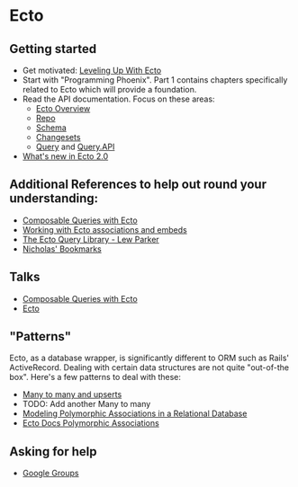# Ecto

## Getting started

- Get motivated: [Leveling Up With Ecto](https://www.youtube.com/watch?v=QE7bpqpDoKo)
- Start with "Programming Phoenix". Part 1 contains chapters specifically related to Ecto which will provide a foundation.
- Read the API documentation. Focus on these areas:
  - [Ecto Overview](https://hexdocs.pm/ecto/2.0.0-beta.2/Ecto.html)
  - [Repo](https://hexdocs.pm/ecto/2.0.0-beta.2/Ecto.Repo.html)
  - [Schema](https://hexdocs.pm/ecto/2.0.0-beta.2/Ecto.Schema.html)
  - [Changesets](https://hexdocs.pm/ecto/2.0.0-beta.2/Ecto.Changeset.html)
  - [Query](https://hexdocs.pm/ecto/2.0.0-beta.2/Ecto.Query.html) and [Query.API](https://hexdocs.pm/ecto/2.0.0-beta.2/Ecto.Query.API.html)
- [What's new in Ecto 2.0](http://pages.plataformatec.com.br/ebook-whats-new-in-ecto-2-0)

## Additional References to help out round your understanding:

- [Composable Queries with Ecto](https://blog.drewolson.org/composable-queries-ecto/)
- [Working with Ecto associations and embeds](http://blog.plataformatec.com.br/2015/08/working-with-ecto-associations-and-embeds/)
- [The Ecto Query Library - Lew Parker](http://www.glydergun.com/the-ecto-query-library/)
- [Nicholas' Bookmarks](https://pinboard.in/u:nicholasjhenry/t:ecto/)

## Talks

- [Composable Queries with Ecto](http://confreaks.tv/videos/elixirconf2015-composable-queries-with-ecto)
- [Ecto](http://confreaks.tv/videos/elixirconfeu2015-ecto)

## "Patterns"

Ecto, as a database wrapper, is significantly different to ORM such as Rails' ActiveRecord. Dealing with certain data structures are not quite "out-of-the box". Here's a few patterns to deal with these:

- [Many to many and upserts](http://blog.plataformatec.com.br/2016/12/many-to-many-and-upserts/)
- TODO: Add another Many to many
- [Modeling Polymorphic Associations in a Relational Database](https://hashrocket.com/blog/posts/modeling-polymorphic-associations-in-a-relational-database)
- [Ecto Docs Polymorphic Associations](https://hexdocs.pm/ecto/Ecto.Schema.html#belongs_to/3-polymorphic-associations)

## Asking for help

- [Google Groups](https://groups.google.com/forum/#!forum/elixir-ecto)
